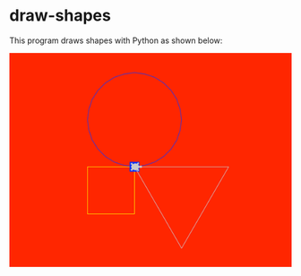 # draw-shapes

This program draws shapes with Python as shown below:

<img style='width: 600px' src="output.png"></img>
